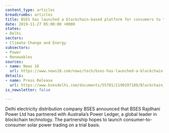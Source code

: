 ```yaml
---
content_type: articles
breadcrumbs: articles
title: BSES has launched a blockchain-based platform for consumers to trade power.
date: 2019-11-27 05:00:00 +0000
states:
- Delhi
sectors:
- Climate Change and Energy
subsectors:
- Power
- Renewables
sources:
- name: News 18
  url: https://www.news18.com/news/tech/bses-has-launched-a-blockchain-based-platform-for-consumers-to-trade-power-2386439.html
details:
- name: Press Release
  url: https://www.bsesdelhi.com/documents/55701/1190197189/Blockchain_November_13_Eng.pdf
is_newsletter: false

---
```

Delhi electricity distribution company BSES announced that BSES Rajdhani Power Ltd has partnered with Australia’s Power Ledger, a global leader in blockchain technology. The partnership hopes to launch consumer-to-consumer solar power trading on a trial basis.
